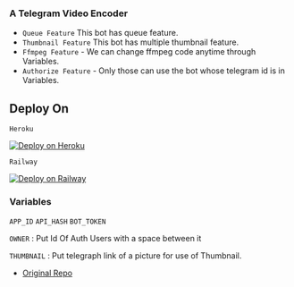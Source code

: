 ### A Telegram Video Encoder 

- `Queue Feature` This bot has queue feature.
- `Thumbnail Feature` This bot has multiple thumbnail feature.
- `Ffmpeg Feature` - We can change ffmpeg code anytime through Variables.
- `Authorize Feature` - Only those can use the bot whose telegram id is in Variables.

## Deploy On

`Heroku`

[![Deploy on Heroku](https://www.herokucdn.com/deploy/button.svg)](https://heroku.com/deploy?template=https://github.com/Zylern/TGVid-Comp)

`Railway` 

[![Deploy on Railway](https://railway.app/button.svg)](https://railway.app/new/template?template=https%3A%2F%2Fgithub.com%2FZylern%2FTGVid-Comp&envs=API_HASH%2CAPP_ID%2CBOT_TOKEN%2COWNER%2CFFMPEG%2CTHUMBNAIL&optionalEnvs=THUMBNAIL&API_HASHDesc=Get+this+value+from+telegram.org+&APP_IDDesc=Get+this+value+from+telegram.org+&BOT_TOKENDesc=Go+to+%40Botfather+and+make+a+new+bot+and+paste+the+bot+token+here&OWNERDesc=Your+owner+Id+%28add+only+1+id+for+working+queue+feature+%29&FFMPEGDesc=Add+the+ffmpeg+code+&THUMBNAILDesc=Add+thumbnail+telegraph+link+&THUMBNAILDefault=https://telegra.ph/file/f9e5d783542906418412d.jpg)


### Variables
`APP_ID` `API_HASH` `BOT_TOKEN`

`OWNER` : Put Id Of Auth Users with a space between it

`THUMBNAIL` : Put telegraph link of a picture for use of Thumbnail.



- [Original Repo](https://github.com/Dark-super-me/Super-Video-Encoder)


